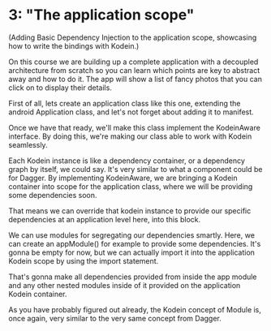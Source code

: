 # 3: "The application scope"

(Adding Basic Dependency Injection to the application scope, showcasing how to write the bindings
with Kodein.)

On this course we are building up a complete application with a decoupled architecture from scratch
so you can learn which points are key to abstract away and how to do it. The app will show a list of
fancy photos that you can click on to display their details.

First of all, lets create an application class like this one, extending the android Application
class, and let's not forget about adding it to manifest.

Once we have that ready, we'll make this class implement the KodeinAware interface. By doing this,
we're making our class able to work with Kodein seamlessly.

Each Kodein instance is like a dependency container, or a dependency graph by itself, we could say.
It's very similar to what a component could be for Dagger. By implementing KodeinAware, we are
bringing a Kodein container into scope for the application class, where we will be providing some
dependencies soon.

That means we can override that kodein instance to provide our specific dependencies at an
application level here, into this block.

We can use modules for segregating our dependencies smartly. Here, we can create an appModule()
for example to provide some dependencies. It's gonna be empty for now, but we can actually import it
into the application Kodein scope by using the import statement.

That's gonna make all dependencies provided from inside the app module and any other nested modules
inside of it provided on the application Kodein container.

As you have probably figured out already, the Kodein concept of Module is, once again, very similar
to the very same concept from Dagger.
